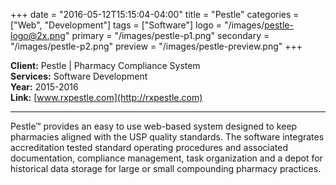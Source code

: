 +++
date = "2016-05-12T15:15:04-04:00"
title = "Pestle"
categories = ["Web", "Development"]
tags = ["Software"]
logo = "/images/pestle-logo@2x.png"
primary = "/images/pestle-p1.png"
secondary = "/images/pestle-p2.png"
preview = "/images/pestle-preview.png"
+++

**Client:**  Pestle | Pharmacy Compliance System  
**Services:**  Software Development  
**Year:**  2015-2016  
**Link:**  [www.rxpestle.com](http://rxpestle.com)

***

Pestle™ provides an easy to use web-based system designed to keep pharmacies aligned with the USP quality standards. The software integrates accreditation tested standard operating procedures and associated documentation, compliance management, task organization and a depot for historical data storage for large or small compounding pharmacy practices.
